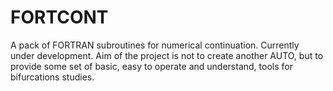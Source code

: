 FORTCONT
========

A pack of FORTRAN subroutines for numerical continuation. Currently under development. Aim of the project is not to create another AUTO, but to provide some set of basic, easy to operate and understand, tools for bifurcations studies.
